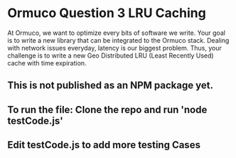 # Ormuco Question 3 LRU Caching
At Ormuco, we want to optimize every bits of software we write. Your goal is to write a new
library that can be integrated to the Ormuco stack. Dealing with network issues everyday,
latency is our biggest problem. Thus, your challenge is to write a new Geo Distributed LRU (Least
Recently Used) cache with time expiration.

## This is not published as an NPM package yet. 
## To run the file: Clone the repo and run 'node testCode.js'
## Edit testCode.js to add more testing Cases
